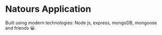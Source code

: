 # Natours Application

Built using modern technologies: Node js, express, mongoDB, mongoose and friends 😀.
